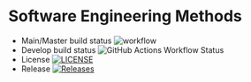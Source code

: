 # Software Engineering Methods
- Main/Master build status
![workflow](https://github.com/mjagec/sem/actions/workflows/main.yml/badge.svg)
- Develop build status
![GitHub Actions Workflow Status](https://img.shields.io/github/actions/workflow/status/mjagec/sem/main.yml)
- License
[![LICENSE](https://img.shields.io/github/license/mjagec/devops.svg?style=flat-square)](https://github.com/mjagec/devops/blob/master/LICENSE)
- Release
[![Releases](https://img.shields.io/github/release/mjagec/sem/all.svg?style=flat-square)](https://github.com/mjagec/sem/releases)